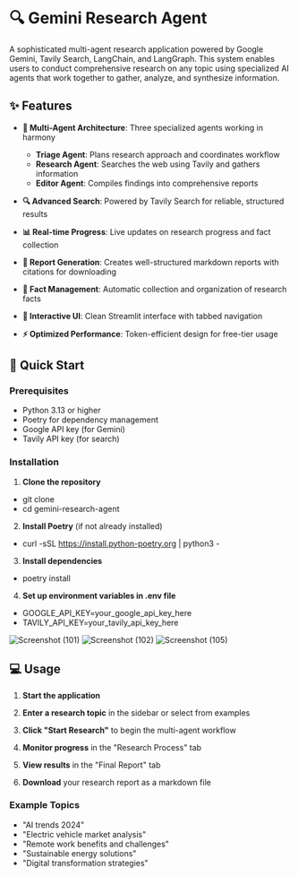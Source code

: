 # 🔍 Gemini Research Agent

A sophisticated multi-agent research application powered by Google Gemini, Tavily Search, LangChain, and LangGraph. This system enables users to conduct comprehensive research on any topic using specialized AI agents that work together to gather, analyze, and synthesize information.

## ✨ Features

- **🤖 Multi-Agent Architecture**: Three specialized agents working in harmony
  - **Triage Agent**: Plans research approach and coordinates workflow
  - **Research Agent**: Searches the web using Tavily and gathers information
  - **Editor Agent**: Compiles findings into comprehensive reports

- **🔍 Advanced Search**: Powered by Tavily Search for reliable, structured results
- **📊 Real-time Progress**: Live updates on research progress and fact collection
- **📄 Report Generation**: Creates well-structured markdown reports with citations for downloading
- **💾 Fact Management**: Automatic collection and organization of research facts
- **🎨 Interactive UI**: Clean Streamlit interface with tabbed navigation
- **⚡ Optimized Performance**: Token-efficient design for free-tier usage


## 🚀 Quick Start

### Prerequisites

- Python 3.13 or higher
- Poetry for dependency management
- Google API key (for Gemini)
- Tavily API key (for search)

### Installation

1. **Clone the repository**
- git clone <your-repository-url>
- cd gemini-research-agent

2. **Install Poetry** (if not already installed)
- curl -sSL https://install.python-poetry.org | python3 -

3. **Install dependencies**
- poetry install

4. **Set up environment variables in .env file**
- GOOGLE_API_KEY=your_google_api_key_here
- TAVILY_API_KEY=your_tavily_api_key_here

![Screenshot (101)](https://github.com/user-attachments/assets/eea60da7-3697-4753-935a-5c153a960919)
![Screenshot (102)](https://github.com/user-attachments/assets/6aba0a61-015b-4c3a-a5fa-a9f7fba0203a)
![Screenshot (105)](https://github.com/user-attachments/assets/ab8ab288-64b6-4c30-aab6-bd0f0c72d63e)

## 💻 Usage

1. **Start the application**

2. **Enter a research topic** in the sidebar or select from examples

3. **Click "Start Research"** to begin the multi-agent workflow

4. **Monitor progress** in the "Research Process" tab

5. **View results** in the "Final Report" tab

6. **Download** your research report as a markdown file

### Example Topics
- "AI trends 2024"
- "Electric vehicle market analysis"
- "Remote work benefits and challenges"
- "Sustainable energy solutions"
- "Digital transformation strategies"

